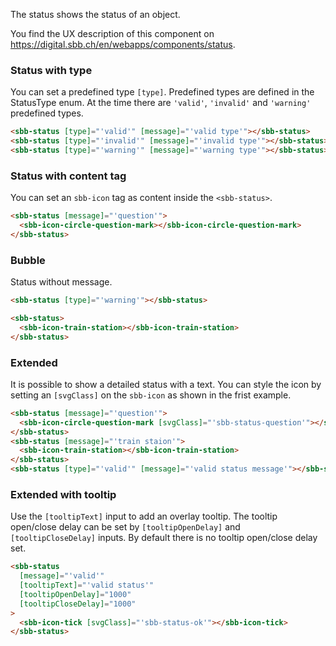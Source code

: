 The status shows the status of an object.

You find the UX description of this component on https://digital.sbb.ch/en/webapps/components/status.

### Status with type

You can set a predefined type `[type]`.
Predefined types are defined in the StatusType enum.
At the time there are `'valid'`, `'invalid'` and `'warning'` predefined types.

```html
<sbb-status [type]="'valid'" [message]="'valid type'"></sbb-status>
<sbb-status [type]="'invalid'" [message]="'invalid type'"></sbb-status>
<sbb-status [type]="'warning'" [message]="'warning type'"></sbb-status>
```

### Status with content tag

You can set an `sbb-icon` tag as content inside the `<sbb-status>`.

```html
<sbb-status [message]="'question'">
  <sbb-icon-circle-question-mark></sbb-icon-circle-question-mark>
</sbb-status>
```

### Bubble

Status without message.

```html
<sbb-status [type]="'warning'"></sbb-status>

<sbb-status>
  <sbb-icon-train-station></sbb-icon-train-station>
</sbb-status>
```

### Extended

It is possible to show a detailed status with a text.
You can style the icon by setting an `[svgClass]` on the `sbb-icon` as shown in the frist example.

```html
<sbb-status [message]="'question'">
  <sbb-icon-circle-question-mark [svgClass]="'sbb-status-question'"></sbb-icon-circle-question-mark>
</sbb-status>
<sbb-status [message]="'train staion'">
  <sbb-icon-train-station></sbb-icon-train-station>
</sbb-status>
<sbb-status [type]="'valid'" [message]="'valid status message'"></sbb-status>
```

### Extended with tooltip

Use the `[tooltipText]` input to add an overlay tooltip.
The tooltip open/close delay can be set by `[tooltipOpenDelay]` and `[tooltipCloseDelay]` inputs.
By default there is no tooltip open/close delay set.

```html
<sbb-status
  [message]="'valid'"
  [tooltipText]="'valid status'"
  [tooltipOpenDelay]="1000"
  [tooltipCloseDelay]="1000"
>
  <sbb-icon-tick [svgClass]="'sbb-status-ok'"></sbb-icon-tick>
</sbb-status>
```

